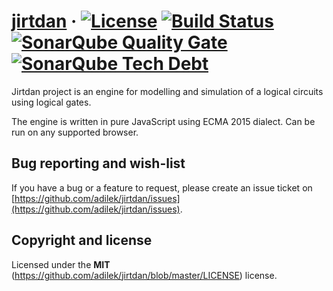 [jirtdan](http://jirtdan.org) · [![License](https://img.shields.io/github/license/adilek/jirtdan.svg)](https://github.com/adilek/jirtdan/blob/master/LICENSE) [![Build Status](https://travis-ci.org/adilek/jirtdan.svg?branch=master)](https://travis-ci.org/adilek/jirtdan) [![SonarQube Quality Gate](https://sonarqube.com/api/badges/gate?key=adilek:jirtdan)](https://sonarqube.com/dashboard?id=adilek%3Ajirtdan) [![SonarQube Tech Debt](https://sonarqube.com/api/badges/measure?key=adilek:jirtdan&metric=sqale_debt_ratio)](https://sonarqube.com/dashboard?id=adilek:jirtdan)
======

Jirtdan project is an engine for modelling and simulation of a logical circuits using logical gates.

The engine is written in pure JavaScript using ECMA 2015 dialect. Can be run on any supported browser.

## Bug reporting and wish-list
If you have a bug or a feature to request, please create an issue ticket on [https://github.com/adilek/jirtdan/issues](https://github.com/adilek/jirtdan/issues).

## Copyright and license

Licensed under the **MIT** (https://github.com/adilek/jirtdan/blob/master/LICENSE) license.
